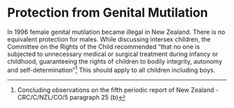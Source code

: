 # Protection from Genital Mutilation
In 1996 female genital mutilation became illegal in New Zealand. There is no equivalent protection for males. While discussing intersex children, the Committee on the Rights of the Child recommended “that no one is subjected to unnecessary medical or surgical treatment during infancy or childhood, guaranteeing the rights of children to bodily integrity, autonomy and self-determination”[^1] This should apply to all children including boys.

[^1]: Concluding observations on the fifth periodic report of New Zealand - CRC/C/NZL/CO/5 paragraph 25 (b)
